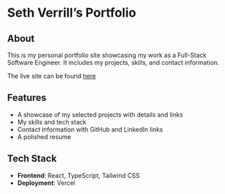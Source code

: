 # Seth Verrill’s Portfolio  

##  About  
This is my personal portfolio site showcasing my work as a Full-Stack Software Engineer. It includes my projects, skills, and contact information.  

The live site can be found [here](https://www.sethverrill.com)

##  Features  
- A showcase of my selected projects with details and links  
- My skills and tech stack  
- Contact information with GitHub and LinkedIn links  
- A polished resume  

##  Tech Stack  
- **Frontend**: React, TypeScript, Tailwind CSS  
- **Deployment**: Vercel  

